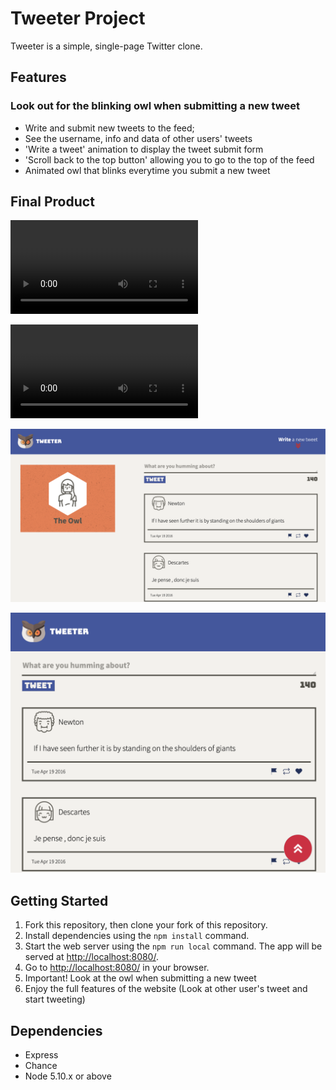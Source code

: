 # Tweeter Project

Tweeter is a simple, single-page Twitter clone.

## Features 

### Look out for the blinking owl when submitting a new tweet 

- Write and submit new tweets to the feed;
- See the username, info and data of other users' tweets
- 'Write a tweet' animation to display the tweet submit form
- 'Scroll back to the top button' allowing you to go to the top of the feed
- Animated owl that blinks everytime you submit a new tweet

## Final Product

!["Owl blinking and button animation when submitting a new tweet"](https://github.com/TheoMLP/tweeter/blob/master/docs/Owl-Blinking-on-submit.webm)

!["Scroll back up functionality and animation"](https://github.com/TheoMLP/tweeter/blob/master/docs/Scroll-Back-Up-Functionality.webm)

!["Main page computer display"](https://github.com/TheoMLP/tweeter/blob/master/docs/computerDisplay.png)

!["Main page mobile / tablet display"](https://github.com/TheoMLP/tweeter/blob/master/docs/mobileDisplay.png)

## Getting Started

1. Fork this repository, then clone your fork of this repository.
2. Install dependencies using the `npm install` command.
3. Start the web server using the `npm run local` command. The app will be served at <http://localhost:8080/>.
4. Go to <http://localhost:8080/> in your browser.
5. Important! Look at the owl when submitting a new tweet
6. Enjoy the full features of the website (Look at other user's tweet and start tweeting)

## Dependencies

- Express
- Chance
- Node 5.10.x or above
